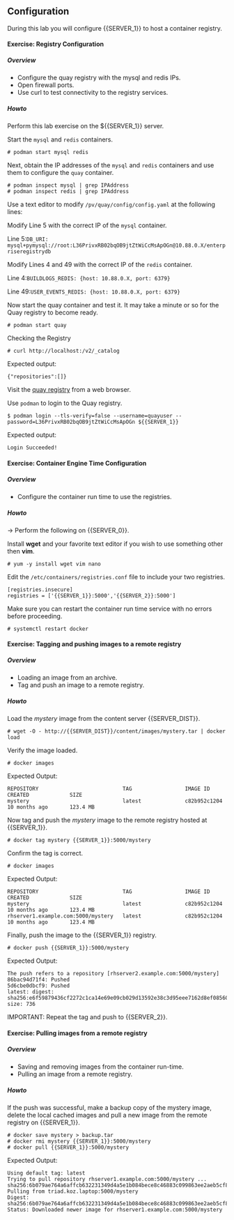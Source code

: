 ## Configuration
During this lab you will configure {{SERVER_1}} to host a container registry.

#### Exercise: Registry Configuration

##### Overview 

* Configure the quay registry with the mysql and redis IPs.
* Open firewall ports.
* Use curl to test connectivity to the registry services.

##### Howto

Perform this lab exercise on the ${{SERVER_1}} server.

Start the ```mysql``` and ```redis``` containers.

~~~shell
# podman start mysql redis
~~~

Next, obtain the IP addresses of the ```mysql``` and ```redis```
containers and use them to configure the ```quay``` container.

~~~shell
# podman inspect mysql | grep IPAddress
# podman inspect redis | grep IPAddress
~~~

Use a text editor to modify ```/pv/quay/config/config.yaml``` at
the following lines:

Modify Line 5 with the correct IP of the ```mysql``` container.

Line 5:```DB_URI: mysql+pymysql://root:L36PrivxRB02bqOB9jtZtWiCcMsApOGn@10.88.0.X/enterpriseregistrydb```

Modify Lines 4 and 49 with the correct IP of the ```redis``` container.

Line 4:```BUILDLOGS_REDIS: {host: 10.88.0.X, port: 6379}```

Line 49:```USER_EVENTS_REDIS: {host: 10.88.0.X, port: 6379}```

Now start the quay container and test it. It may take a minute 
or so for the Quay registry to become ready.

~~~shell
# podman start quay
~~~

Checking the Registry

~~~shell
# curl http://localhost:/v2/_catalog
~~~

Expected output:
~~~shell
{"repositories":[]}
~~~

Visit the [quay registry](http://rhel8kozlab-fedsledsabkozdembr-rcdy9tus.srv.ravcloud.com) from a web browser.

Use ```podman``` to login to the Quay registry.

~~~shell
$ podman login --tls-verify=false --username=quayuser --password=L36PrivxRB02bqOB9jtZtWiCcMsApOGn ${{SERVER_1}}
~~~

Expected output:

~~~shell
Login Succeeded!
~~~

#### Exercise: Container Engine Time Configuration

##### Overview

* Configure the container run time to use the registries.

##### Howto

-> Perform the following on {{SERVER_0}}.

Install **wget** and your favorite text editor if you wish to use something other then **vim**.

~~~shell
# yum -y install wget vim nano
~~~

Edit the `/etc/containers/registries.conf` file to include your two registries.

~~~shell
[registries.insecure]
registries = ['{{SERVER_1}}:5000','{{SERVER_2}}:5000']
~~~~

Make sure you can restart the container run time service with no errors before proceeding.

~~~shell
# systemctl restart docker
~~~

#### Exercise: Tagging and pushing images to a remote registry

##### Overview
* Loading an image from an archive. 
* Tag and push an image to a remote registry.

##### Howto

Load the *mystery* image from the content server {{SERVER_DIST}}.

~~~shell
# wget -O - http://{{SERVER_DIST}}/content/images/mystery.tar | docker load
~~~

Verify the image loaded.

~~~shell
# docker images
~~~

Expected Output:

~~~shell
REPOSITORY                           TAG                 IMAGE ID            CREATED             SIZE
mystery                              latest              c82b952c1204        10 months ago       123.4 MB
~~~

Now tag and push the *mystery* image to the remote registry hosted at {{SERVER_1}}.

~~~shell
# docker tag mystery {{SERVER_1}}:5000/mystery
~~~

Confirm the tag is correct.

~~~shell
# docker images
~~~

Expected Output:

~~~shell
REPOSITORY                           TAG                 IMAGE ID            CREATED             SIZE
mystery                              latest              c82b952c1204        10 months ago       123.4 MB
rhserver1.example.com:5000/mystery   latest              c82b952c1204        10 months ago       123.4 MB
~~~

Finally, push the image to the {{SERVER_1}} registry.

~~~shell
# docker push {{SERVER_1}}:5000/mystery
~~~

Expected Output:

~~~shell
The push refers to a repository [rhserver2.example.com:5000/mystery]
86bac94d71f4: Pushed 
5d6cbe0dbcf9: Pushed 
latest: digest: sha256:e6f59879436cf2272c1ca14e69e09cb029d13592e38c3d95eee7162d8ef08560 size: 736
~~~

IMPORTANT: Repeat the tag and push to {{SERVER_2}}.

#### Exercise: Pulling images from a remote registry

##### Overview

* Saving and removing images from the container run-time.
* Pulling an image from a remote registry.

##### Howto

If the push was successful, make a backup copy of the mystery image, delete the local cached images and pull a new image from the remote registry on {{SERVER_1}}. 

~~~shell
# docker save mystery > backup.tar
# docker rmi mystery {{SERVER_1}}:5000/mystery
# docker pull {{SERVER_1}}:5000/mystery
~~~

Expected Output:

~~~shell
Using default tag: latest
Trying to pull repository rhserver1.example.com:5000/mystery ... 
sha256:6b079ae764a6affcb632231349d4a5e1b084bece8c46883c099863ee2aeb5cf8: Pulling from triad.koz.laptop:5000/mystery
Digest: sha256:6b079ae764a6affcb632231349d4a5e1b084bece8c46883c099863ee2aeb5cf8
Status: Downloaded newer image for rhserver1.example.com:5000/mystery
~~~